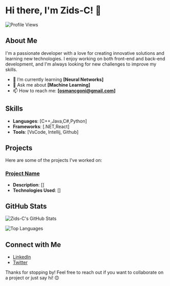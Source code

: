 # Hi there, I'm Zids-C! 👋

![Profile Views](https://komarev.com/ghpvc/?username=Zids-C&color=blue)

## About Me

I'm a passionate developer with a love for creating innovative solutions and learning new technologies. I enjoy working on both front-end and back-end development, and I'm always looking for new challenges to improve my skills.

- 🌱 I’m currently learning **[Neural Networks]**
- 💬 Ask me about **[Machine Learning]**
- 📫 How to reach me: **[osmancgoni@gmail.com]**

## Skills

- **Languages**: [C++,Java,C#,Python] 
- **Frameworks**: [.NET,React]
- **Tools**: [VsCode, Intellij, Github]

## Projects

Here are some of the projects I've worked on:


### [Project Name](link-to-project)
- **Description**: []
- **Technologies Used**: []

## GitHub Stats

![Zids-C's GitHub Stats](https://github-readme-stats.vercel.app/api?username=Zids-C&show_icons=true&theme=radical)

![Top Languages](https://github-readme-stats.vercel.app/api/top-langs/?username=Zids-C&layout=compact&theme=radical)

## Connect with Me

- [LinkedIn](www.linkedin.com/in/osman-goni-82172321a)
- [Twitter](@Osman_tweets_)

Thanks for stopping by! Feel free to reach out if you want to collaborate on a project or just say hi! 😊
